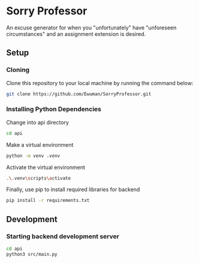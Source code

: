 # Sorry Professor
An excuse generator for when you "unfortunately" have "unforeseen circumstances" and an assignment extension is desired.


## Setup
### Cloning

Clone this repository to your local machine by running the command below:

```bash
git clone https://github.com/Ewuman/SorryProfessor.git
```


### Installing Python Dependencies
Change into api directory

```bash
cd api
```

Make a virtual environment

```bash
python -m venv .venv
```

Activate the virtual environment
```bash
.\.venv\scripts\activate
```

Finally, use pip to install required libraries for backend
```bash
pip install -r requirements.txt
```

## Development
### Starting backend development server
```bash
cd api
python3 src/main.py
```

